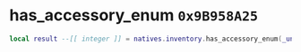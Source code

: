# has_accessory_enum `0x9B958A25`

```lua
local result --[[ integer ]] = natives.inventory.has_accessory_enum(_unk0 --[[ integer ]], _unk1 --[[ integer ]])
```